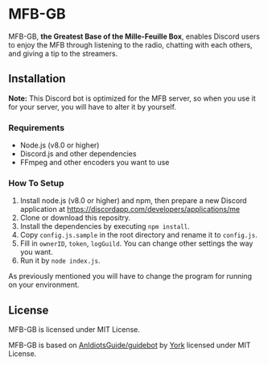 # MFB-GB

MFB-GB, **the Greatest Base of the Mille-Feuille Box**, enables Discord users to enjoy the MFB through listening to the radio, chatting with each others, and giving a tip to the streamers.

## Installation

**Note:** This Discord bot is optimized for the MFB server, so when you use it for your server, you will have to alter it by yourself.

### Requirements

- Node.js (v8.0 or higher)
- Discord.js and other dependencies
- FFmpeg and other encoders you want to use

### How To Setup

1. Install node.js (v8.0 or higher) and npm, then prepare a new Discord application at https://discordapp.com/developers/applications/me
2. Clone or download this repositry.
3. Install the dependencies by executing `npm install`.
4. Copy `config.js.sample` in the root directory and rename it to `config.js`.
5. Fill in `ownerID`, `token`, `logGuild`. You can change other settings the way you want.
6. Run it by `node index.js`.

As previously mentioned you will have to change the program for running on your environment.

## License

MFB-GB is licensed under MIT License.

MFB-GB is based on [AnIdiotsGuide/guidebot](https://github.com/AnIdiotsGuide/guidebot) by [York](https://github.com/YorkAARGH) licensed under MIT License.
